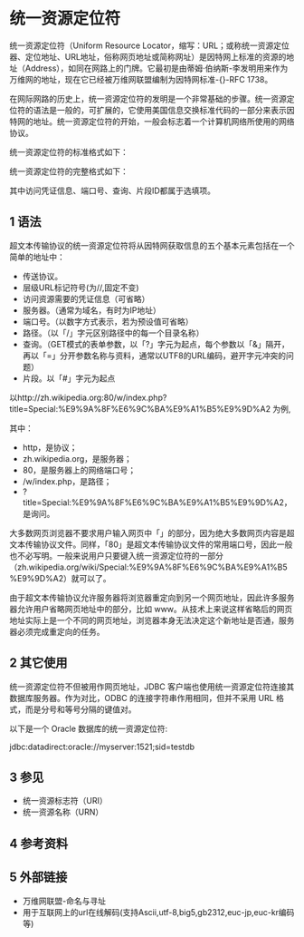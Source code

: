 # 统一资源定位符



统一资源定位符（Uniform Resource Locator，缩写：URL；或称统一资源定位器、定位地址、URL地址，俗称网页地址或简称网址）是因特网上标准的资源的地址（Address），如同在网路上的门牌。它最初是由蒂姆·伯纳斯-李发明用来作为万维网的地址，现在它已经被万维网联盟编制为因特网标准-{}-RFC 1738。

在网际网路的历史上，统一资源定位符的发明是一个非常基础的步骤。统一资源定位符的语法是一般的，可扩展的，它使用美国信息交换标准代码的一部分来表示因特网的地址。统一资源定位符的开始，一般会标志着一个计算机网络所使用的网络协议。

统一资源定位符的标准格式如下：

统一资源定位符的完整格式如下：

其中访问凭证信息、端口号、查询、片段ID都属于选填项。



## 1 语法

超文本传输协议的统一资源定位符将从因特网获取信息的五个基本元素包括在一个简单的地址中：

* 传送协议。
* 层级URL标记符号(为//,固定不变)
* 访问资源需要的凭证信息（可省略）
* 服务器。（通常为域名，有时为IP地址）
* 端口号。（以数字方式表示，若为预设值可省略）
* 路径。（以「/」字元区别路径中的每一个目录名称）
* 查询。（GET模式的表单参数，以「?」字元为起点，每个参数以「&」隔开，再以「=」分开参数名称与资料，通常以UTF8的URL编码，避开字元冲突的问题）
* 片段。以「#」字元为起点

以http://zh.wikipedia.org:80/w/index.php?title=Special:%E9%9A%8F%E6%9C%BA%E9%A1%B5%E9%9D%A2 为例,

其中：

* http，是协议；
* zh.wikipedia.org，是服务器；
* 80，是服务器上的网络端口号；
* /w/index.php，是路径；
* ?title=Special:%E9%9A%8F%E6%9C%BA%E9%A1%B5%E9%9D%A2，是询问。

大多数网页浏览器不要求用户输入网页中「」的部分，因为绝大多数网页内容是超文本传输协议文件。同样，「80」是超文本传输协议文件的常用端口号，因此一般也不必写明。一般来说用户只要键入统一资源定位符的一部分（zh.wikipedia.org/wiki/Special:%E9%9A%8F%E6%9C%BA%E9%A1%B5%E9%9D%A2）就可以了。

由于超文本传输协议允许服务器将浏览器重定向到另一个网页地址，因此许多服务器允许用户省略网页地址中的部分，比如 www。从技术上来说这样省略后的网页地址实际上是一个不同的网页地址，浏览器本身无法决定这个新地址是否通，服务器必须完成重定向的任务。



## 2 其它使用

统一资源定位符不但被用作网页地址，JDBC 客户端也使用统一资源定位符连接其数据库服务器。作为对比，ODBC 的连接字符串作用相同，但并不采用 URL 格式，而是分号和等号分隔的键值对。

以下是一个 Oracle 数据库的统一资源定位符:

jdbc:datadirect:oracle://myserver:1521;sid=testdb



## 3 参见

* 统一资源标志符（URI）
* 统一资源名称（URN）



## 4 参考资料



## 5 外部链接

* 万维网联盟-命名与寻址
* 用于互联网上的url在线解码(支持Ascii,utf-8,big5,gb2312,euc-jp,euc-kr编码等)



